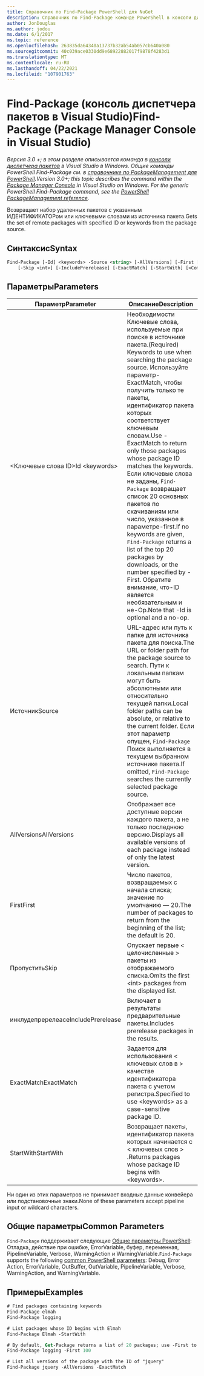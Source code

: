 ```yaml
---
title: Справочник по Find-Package PowerShell для NuGet
description: Справочник по Find-Package команде PowerShell в консоли диспетчера пакетов NuGet в Visual Studio.
author: JonDouglas
ms.author: jodou
ms.date: 6/1/2017
ms.topic: reference
ms.openlocfilehash: 263835da64340a13737b32ab54ab057cb640a080
ms.sourcegitcommit: 40c039ace0330dd9e68922882017f9878f4283d1
ms.translationtype: MT
ms.contentlocale: ru-RU
ms.lasthandoff: 04/22/2021
ms.locfileid: "107901763"
---
```

# <a name="find-package-package-manager-console-in-visual-studio"></a><span data-ttu-id="2e376-103">Find-Package (консоль диспетчера пакетов в Visual Studio)</span><span class="sxs-lookup"><span data-stu-id="2e376-103">Find-Package (Package Manager Console in Visual Studio)</span></span>

<span data-ttu-id="2e376-104">*Версия 3.0 +; в этом разделе описывается команда в [консоли диспетчера пакетов](../../consume-packages/install-use-packages-powershell.md) в Visual Studio в Windows. Общие команды PowerShell Find-Package см. в [справочнике по PackageManagement для PowerShell](/powershell/module/packagemanagement).*</span><span class="sxs-lookup"><span data-stu-id="2e376-104">*Version 3.0+; this topic describes the command within the [Package Manager Console](../../consume-packages/install-use-packages-powershell.md) in Visual Studio on Windows. For the generic PowerShell Find-Package command, see the [PowerShell PackageManagement reference](/powershell/module/packagemanagement).*</span></span>

<span data-ttu-id="2e376-105">Возвращает набор удаленных пакетов с указанным ИДЕНТИФИКАТОРом или ключевыми словами из источника пакета.</span><span class="sxs-lookup"><span data-stu-id="2e376-105">Gets the set of remote packages with specified ID or keywords from the package source.</span></span>

## <a name="syntax"></a><span data-ttu-id="2e376-106">Синтаксис</span><span class="sxs-lookup"><span data-stu-id="2e376-106">Syntax</span></span>

```ps
Find-Package [-Id] <keywords> -Source <string> [-AllVersions] [-First [<int>]]
    [-Skip <int>] [-IncludePrerelease] [-ExactMatch] [-StartWith] [<CommonParameters>]
```

## <a name="parameters"></a><span data-ttu-id="2e376-107">Параметры</span><span class="sxs-lookup"><span data-stu-id="2e376-107">Parameters</span></span>

| <span data-ttu-id="2e376-108">Параметр</span><span class="sxs-lookup"><span data-stu-id="2e376-108">Parameter</span></span> | <span data-ttu-id="2e376-109">Описание</span><span class="sxs-lookup"><span data-stu-id="2e376-109">Description</span></span> |
| --- | --- |
| <span data-ttu-id="2e376-110">&lt;Ключевые слова ID&gt;</span><span class="sxs-lookup"><span data-stu-id="2e376-110">Id &lt;keywords&gt;</span></span> | <span data-ttu-id="2e376-111">Необходимости Ключевые слова, используемые при поиске в источнике пакета.</span><span class="sxs-lookup"><span data-stu-id="2e376-111">(Required) Keywords to use when searching the package source.</span></span> <span data-ttu-id="2e376-112">Используйте параметр-ExactMatch, чтобы получить только те пакеты, идентификатор пакета которых соответствует ключевым словам.</span><span class="sxs-lookup"><span data-stu-id="2e376-112">Use -ExactMatch to return only those packages whose package ID matches the keywords.</span></span> <span data-ttu-id="2e376-113">Если ключевые слова не заданы, `Find-Package` возвращает список 20 основных пакетов по скачиваниям или число, указанное в параметре-first.</span><span class="sxs-lookup"><span data-stu-id="2e376-113">If no keywords are given, `Find-Package` returns a list of the top 20 packages by downloads, or the number specified by -First.</span></span> <span data-ttu-id="2e376-114">Обратите внимание, что-ID является необязательным и не-Op.</span><span class="sxs-lookup"><span data-stu-id="2e376-114">Note that -Id is optional and a no-op.</span></span> |
| <span data-ttu-id="2e376-115">Источник</span><span class="sxs-lookup"><span data-stu-id="2e376-115">Source</span></span> | <span data-ttu-id="2e376-116">URL-адрес или путь к папке для источника пакета для поиска.</span><span class="sxs-lookup"><span data-stu-id="2e376-116">The URL or folder path for the package source to search.</span></span> <span data-ttu-id="2e376-117">Пути к локальным папкам могут быть абсолютными или относительно текущей папки.</span><span class="sxs-lookup"><span data-stu-id="2e376-117">Local folder paths can be absolute, or relative to the current folder.</span></span> <span data-ttu-id="2e376-118">Если этот параметр опущен, `Find-Package` Поиск выполняется в текущем выбранном источнике пакета.</span><span class="sxs-lookup"><span data-stu-id="2e376-118">If omitted, `Find-Package` searches the currently selected package source.</span></span> |
| <span data-ttu-id="2e376-119">AllVersions</span><span class="sxs-lookup"><span data-stu-id="2e376-119">AllVersions</span></span> | <span data-ttu-id="2e376-120">Отображает все доступные версии каждого пакета, а не только последнюю версию.</span><span class="sxs-lookup"><span data-stu-id="2e376-120">Displays all available versions of each package instead of only the latest version.</span></span> |
| <span data-ttu-id="2e376-121">First</span><span class="sxs-lookup"><span data-stu-id="2e376-121">First</span></span> | <span data-ttu-id="2e376-122">Число пакетов, возвращаемых с начала списка; значение по умолчанию — 20.</span><span class="sxs-lookup"><span data-stu-id="2e376-122">The number of packages to return from the beginning of the list; the default is 20.</span></span> |
| <span data-ttu-id="2e376-123">Пропустить</span><span class="sxs-lookup"><span data-stu-id="2e376-123">Skip</span></span> | <span data-ttu-id="2e376-124">Опускает первые &lt; целочисленные &gt; пакеты из отображаемого списка.</span><span class="sxs-lookup"><span data-stu-id="2e376-124">Omits the first &lt;int&gt; packages from the displayed list.</span></span>  |
| <span data-ttu-id="2e376-125">инклудепререлеасе</span><span class="sxs-lookup"><span data-stu-id="2e376-125">IncludePrerelease</span></span> | <span data-ttu-id="2e376-126">Включает в результаты предварительные пакеты.</span><span class="sxs-lookup"><span data-stu-id="2e376-126">Includes prerelease packages in the results.</span></span> |
| <span data-ttu-id="2e376-127">ExactMatch</span><span class="sxs-lookup"><span data-stu-id="2e376-127">ExactMatch</span></span> | <span data-ttu-id="2e376-128">Задается для использования &lt; ключевых слов в &gt; качестве идентификатора пакета с учетом регистра.</span><span class="sxs-lookup"><span data-stu-id="2e376-128">Specified to use &lt;keywords&gt; as a case-sensitive package ID.</span></span> |
| <span data-ttu-id="2e376-129">StartWith</span><span class="sxs-lookup"><span data-stu-id="2e376-129">StartWith</span></span> | <span data-ttu-id="2e376-130">Возвращает пакеты, идентификатор пакета которых начинается с &lt; ключевых слов &gt; .</span><span class="sxs-lookup"><span data-stu-id="2e376-130">Returns packages whose package ID begins with &lt;keywords&gt;.</span></span> |

<span data-ttu-id="2e376-131">Ни один из этих параметров не принимает входные данные конвейера или подстановочные знаки.</span><span class="sxs-lookup"><span data-stu-id="2e376-131">None of these parameters accept pipeline input or wildcard characters.</span></span>

## <a name="common-parameters"></a><span data-ttu-id="2e376-132">Общие параметры</span><span class="sxs-lookup"><span data-stu-id="2e376-132">Common Parameters</span></span>

<span data-ttu-id="2e376-133">`Find-Package` поддерживает следующие [Общие параметры PowerShell](/powershell/module/microsoft.powershell.core/about/about_commonparameters): Отладка, действие при ошибке, ErrorVariable, буфер, переменная, PipelineVariable, Verbose, WarningAction и WarningVariable.</span><span class="sxs-lookup"><span data-stu-id="2e376-133">`Find-Package` supports the following [common PowerShell parameters](/powershell/module/microsoft.powershell.core/about/about_commonparameters): Debug, Error Action, ErrorVariable, OutBuffer, OutVariable, PipelineVariable, Verbose, WarningAction, and WarningVariable.</span></span>

## <a name="examples"></a><span data-ttu-id="2e376-134">Примеры</span><span class="sxs-lookup"><span data-stu-id="2e376-134">Examples</span></span>

```ps
# Find packages containing keywords
Find-Package elmah
Find-Package logging

# List packages whose ID begins with Elmah
Find-Package Elmah -StartWith

# By default, Get-Package returns a list of 20 packages; use -First to show more
Find-Package logging -First 100

# List all versions of the package with the ID of "jquery"
Find-Package jquery -AllVersions -ExactMatch
```